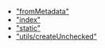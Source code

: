 * [&quot;fromMetadata&quot;](modules/_frommetadata_.md)
* [&quot;index&quot;](modules/_index_.md)
* [&quot;static&quot;](modules/_static_.md)
* [&quot;utils/createUnchecked&quot;](modules/_utils_createunchecked_.md)
